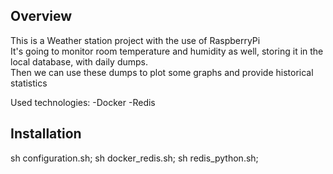 ## Overview 

This is a Weather station project with the use of RaspberryPi  
It's going to monitor room temperature and humidity as well, storing it in the
local database, with daily dumps.  
Then we can use these dumps to plot some graphs and provide historical
statistics  
  
Used technologies:
-Docker
-Redis

## Installation 
sh configuration.sh;
sh docker_redis.sh;
sh redis_python.sh;
